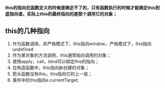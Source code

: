 #### this的指向在函数定义的时候是确定不了的，只有函数执行的时候才能确定this到底指向谁，实际上this的最终指向的是那个调用它的对象；
## this的几种指向
1. 作为函数调用，非严格模式下，this指向window，严格模式下，this指向undefined
2. 作为某对象的方法调用，this通常指向调用的对象；
3. 使用apply，call，bind可以绑定this的指向；
4. 在构造函数中，this指向新创建的对象；
5. 箭头函数没有this，this指向它的上一级；
6. 事件中的this指向e.currentTarget;
